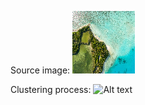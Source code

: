Source image:
<img src="/data/image1.png" alt="Alt text" title="Optional title">

Clustering process:
<img src="result_2means_1.gif" alt="Alt text" title="Optional title">

